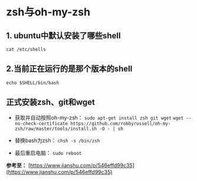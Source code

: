# zsh与oh-my-zsh

## 1. ubuntu中默认安装了哪些shell

`cat /etc/shells`

## 2.当前正在运行的是那个版本的shell

`echo $SHELL/bin/bash`

## 正式安装zsh、git和wget

- 获取并自动按照oh-my-zsh：
    `sudo apt-get install zsh git wget`
    `wget --no-check-certificate https://github.com/robbyrussell/oh-my-zsh/raw/master/tools/install.sh -O - | sh`

- 替换bash为zsh：
    `chsh -s /bin/zsh`

- 最后重启电脑：
    `sudo reboot`

**参考至：** [https://www.jianshu.com/p/546effd99c35](https://www.jianshu.com/p/546effd99c35)